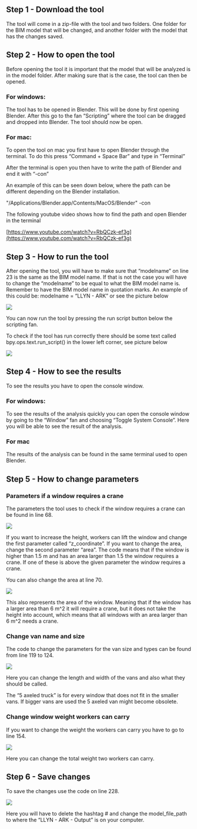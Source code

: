 ﻿## Step 1 - Download the tool

The tool will come in a zip-file with the tool and two folders. One folder for the BIM model that will be changed, and another folder with the model that has the changes saved.

## Step 2 - How to open the tool

Before opening the tool it is important that the model that will be analyzed is in the model folder. After making sure that is the case, the tool can then be opened.

### For windows:

The tool has to be opened in Blender. This will be done by first opening Blender. After this go to the fan “Scripting” where the tool can be dragged and dropped into Blender. The tool should now be open.

### For mac:

To open the tool on mac you first have to open Blender through the terminal. To do this press “Command + Space Bar” and type in “Terminal”

After the terminal is open you then have to write the path of Blender and end it with “-con”

An example of this can be seen down below, where the path can be different depending on the Blender installation.

"/Applications/Blender.app/Contents/MacOS/Blender" -con

The following youtube video shows how to find the path and open Blender in the terminal

[https://www.youtube.com/watch?v=RbQCzk-ef3g](https://www.youtube.com/watch?v=RbQCzk-ef3g)

## Step 3 - How to run the tool

After opening the tool, you will have to make sure that “modelname” on line 23 is the same as the BIM model name. If that is not the case you will have to change the “modelname” to be equal to what the BIM model name is. Remember to have the BIM model name in quotation marks. An example of this could be: modelname = “LLYN - ARK” or see the picture below

![](https://lh7-us.googleusercontent.com/0CbKWan4b8wLKPQe9FY55uEVfUzrb6ze0wm-0WWiuS291zMeySMo43WC3hY6dAu3fe7VZpJwFuKZGoaNO8N0iGnvpX_t_gwPrfM1k2Otu7DnavUhfedDgkK9jJLo-Mp6HjMhXzY8X6hY7TaEgaURJg)

You can now run the tool by pressing the run script button below the scripting fan.

To check if the tool has run correctly there should be some text called bpy.ops.text.run_script() in the lower left corner, see picture below

![](https://lh7-us.googleusercontent.com/sCrVkbO4PeVjMFE8j9BT54J83EoRLOq0A9Cn2Sdi0zmoSBeijHp1t1cvjDCQv1Vi80JHKhepJTe6hxowWVgbSgkrHChZWVBfJb-w1-ibUBgGi8FXYY0t-_Psi9JrRxpgCdwC4aKNjAzEwY9zwj11Iw)

## Step 4 - How to see the results

To see the results you have to open the console window.

### For windows:

To see the results of the analysis quickly you can open the console window by going to the “Window” fan and choosing “Toggle System Console”. Here you will be able to see the result of the analysis.

### For mac

The results of the analysis can be found in the same terminal used to open Blender.

## Step 5 - How to change parameters

### Parameters if a window requires a crane

The parameters the tool uses to check if the window requires a crane can be found in line 68.

![](https://lh7-us.googleusercontent.com/hY4RkiDXyfTI3u-8QNIszMm0qF_cgF4YEs-0nQCNhkJeQEogy_aG4usbVznr9DgZRUvEdvGiLY__ySutNsByxE6bZpSBV6u5DdzJHOa_42Q6QYJsiI4r1gSH37N7CMASdhfSUe94nt8fyBzQGj5rSg)

If you want to increase the height, workers can lift the window and change the first parameter called “z_coordinate”. If you want to change the area, change the second parameter “area”. The code means that if the window is higher than 1.5 m and has an area larger than 1.5 the window requires a crane. If one of these is above the given parameter the window requires a crane.

  

You can also change the area at line 70.

![](https://lh7-us.googleusercontent.com/Vopl9YNETbQBTAQrvLVaMMsQpu1JgcBIBuNQpKTuQQiuM_EK2aCHw_17qfgAZuaeGAKHGfFv6mu0cde3fUu_uMGcgzpx9NG6fxNUKcV6QjeDENsqVFp9E1yOBNg_ETFTi2atKg0itDK2FJJjq_dDLA)

This also represents the area of the window. Meaning that if the window has a larger area than 6 m^2 it will require a crane, but it does not take the height into account, which means that all windows with an area larger than 6 m^2 needs a crane.

  

### Change van name and size

The code to change the parameters for the van size and types can be found from line 119 to 124.

![](https://lh7-us.googleusercontent.com/hzzxjkk6TFNIM8Wz43HUPcFzE3Bx1DpWhdgPCnC7-COzUdzOB7_1rgrh1NkzzDRMC9EXdw7CurJ-AG25HTZLRxECs_CYtY2sXsS-UxGrAr381rndlNl2ZC5R9E6jN8pqDAr3Ew5chLfd4DUYa5U2TA)

Here you can change the length and width of the vans and also what they should be called.

The “5 axeled truck” is for every window that does not fit in the smaller vans. If bigger vans are used the 5 axeled van might become obsolete.

  

### Change window weight workers can carry

If you want to change the weight the workers can carry you have to go to line 154.

![](https://lh7-us.googleusercontent.com/Q7TjjoDnTE9gOuHomS5y6mJY9cj4VD2ndUJZsrbxYPPokAToFhzZrrjQHrFQFf3keHHk54qCA6RqTT2SwqcD9GBi_dlfdfTwZSniXPX_go43W65-QwvChkGqDH9IgvCNDWNpJK2iDeT8QjruVR_jUg)

Here you can change the total weight two workers can carry.

## Step 6 - Save changes

To save the changes use the code on line 228.

![](https://lh7-us.googleusercontent.com/ts-puSunzfOinsI0R98tZbUo9cSo6_vjwiLB8Ba8gDTVi8xKs65BrqHjbMrI3oghTqhK7HB3am0IYbTO7lB-Gv2Y5DuAyJF1ymdl7C0lzvXn7k0KOCRaD9EL3R2LoOFEwZV_QAkRM4bnjjpe7OaPpw)

Here you will have to delete the hashtag # and change the model_file_path to where the “LLYN - ARK - Output” is on your computer.
